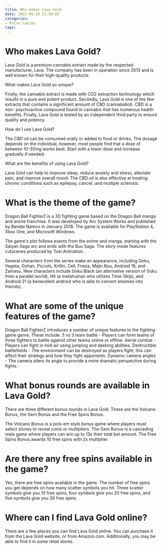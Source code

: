 ```yaml
---
title: Who makes Lava Gold
date: 2022-09-28 21:50:03
categories:
- Pulse Casino
tags:
---
```



#  Who makes Lava Gold?

Lava Gold is a premium cannabis extract made by the respected manufacturer, Lava. The company has been in operation since 2013 and is well known for their high-quality products.

What makes Lava Gold so unique?

Firstly, the cannabis extract is made with CO2 extraction technology which results in a pure and potent product. Secondly, Lava Gold is one of the few extracts that contains a significant amount of CBD (cannabidiol). CBD is a non- psychoactive compound found in cannabis that has numerous health benefits. Finally, Lava Gold is tested by an independent third party to ensure quality and potency.

How do I use Lava Gold?

The CBD oil can be consumed orally or added to food or drinks. The dosage depends on the individual, however, most people find that a dose of between 10-30mg works best. Start with a lower dose and increase gradually if needed.

What are the benefits of using Lava Gold?

Lava Gold can help to improve sleep, reduce anxiety and stress, alleviate pain, and improve overall mood. The CBD oil is also effective at treating chronic conditions such as epilepsy, cancer, and multiple sclerosis.

#  What is the theme of the game?

Dragon Ball FighterZ is a 3D fighting game based on the Dragon Ball manga and anime franchise. It was developed by Arc System Works and published by Bandai Namco in January 2018. The game is available for PlayStation 4, Xbox One, and Microsoft Windows.

The game's plot follows events from the anime and manga, starting with the Saiyan Saga arc and ends with the Buu Saga. The story mode features cutscenes produced by Toei Animation.

Several characters from the series make an appearance, including Goku, Vegeta, Gohan, Piccolo, Krillin, Cell, Frieza, Majin Buu, Android 16, and Zamasu. New characters include Goku Black (an alternative version of Goku from a parallel world), Hit (a metahuman who utilizes Time-Skip), and Android 21 (a benevolent android who is able to convert enemies into friends).

# What are some of the unique features of the game?

Dragon Ball FighterZ introduces a number of unique features to the fighting game genre. These include:
3 vs 3 team battle - Players can form teams of three fighters to battle against other teams online or offline.
Aerial combat - Players can fight in mid-air using jumping and dashing abilities.
Destructible battlefields - The environment can be destroyed as players fight; this can affect their strategy and how they fight opponents.
Dynamic camera angles - The camera alters its angle to provide a more dramatic perspective during fights.

#  What bonus rounds are available in Lava Gold?

There are three different bonus rounds in Lava Gold. These are the Volcano Bonus, the Gem Bonus and the Free Spins Bonus.

The Volcano Bonus is a pick-em style bonus game where players must select stones to reveal coins or multipliers. The Gem Bonus is a cascading reels game where players can win up to 13x their total bet amount. The Free Spins Bonus awards 10 free spins with 2x multiplier.

#  Are there any free spins available in the game?

Yes, there are free spins available in the game. The number of free spins you get depends on how many scatter symbols you hit. Three scatter symbols give you 10 free spins, four symbols give you 20 free spins, and five symbols give you 30 free spins.

#  Where can I find Lava Gold online?

There are a few places you can find Lava Gold online. You can purchase it from the Lava Gold website, or from Amazon.com. Additionally, you may be able to find it in some retail stores.